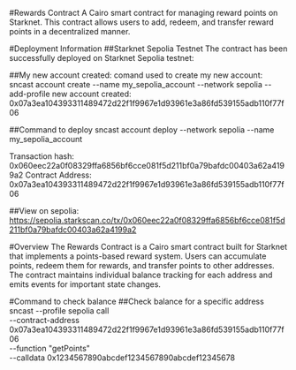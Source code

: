 #Rewards Contract
A Cairo smart contract for managing reward points on Starknet. This contract allows users to add, redeem, and transfer reward points in a decentralized manner.

#Deployment Information
##Starknet Sepolia Testnet
The contract has been successfully deployed on Starknet Sepolia testnet:

##My new account created:
comand used to create my new account: sncast account create --name my_sepolia_account --network sepolia --add-profile
new account created: 0x07a3ea104393311489472d22f1f9967e1d93961e3a86fd539155adb110f77f06

##Command to deploy
sncast account deploy --network sepolia --name my_sepolia_account

Transaction hash: 0x060eec22a0f08329ffa6856bf6cce081f5d211bf0a79bafdc00403a62a4199a2
Contract Address: 0x07a3ea104393311489472d22f1f9967e1d93961e3a86fd539155adb110f77f06

##View on sepolia: https://sepolia.starkscan.co/tx/0x060eec22a0f08329ffa6856bf6cce081f5d211bf0a79bafdc00403a62a4199a2

#Overview
The Rewards Contract is a Cairo smart contract built for Starknet that implements a points-based reward system. Users can accumulate points, redeem them for rewards, and transfer points to other addresses. The contract maintains individual balance tracking for each address and emits events for important state changes.

#Command to check balance
##Check balance for a specific address
sncast --profile sepolia call \
  --contract-address 0x07a3ea104393311489472d22f1f9967e1d93961e3a86fd539155adb110f77f06 \
  --function "getPoints" \
  --calldata 0x1234567890abcdef1234567890abcdef12345678